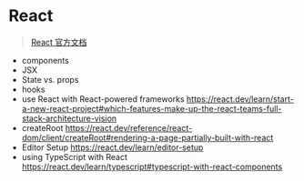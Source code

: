 # React

> [React 官方文档](https://react.dev/)


- components
- JSX
- State vs. props
- hooks
- use React with React-powered frameworks https://react.dev/learn/start-a-new-react-project#which-features-make-up-the-react-teams-full-stack-architecture-vision
- createRoot https://react.dev/reference/react-dom/client/createRoot#rendering-a-page-partially-built-with-react
- Editor Setup https://react.dev/learn/editor-setup
- using TypeScript with React https://react.dev/learn/typescript#typescript-with-react-components






